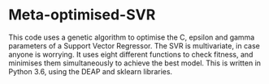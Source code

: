 # Meta-optimised-SVR
This code uses a genetic algorithm to optimise the C, epsilon and gamma parameters of a Support Vector Regressor. The SVR is multivariate, in case anyone is worrying. It uses eight different functions to check fitness, and minimises them simultaneously to achieve the best model. This is written in Python 3.6, using the DEAP and sklearn libraries.
